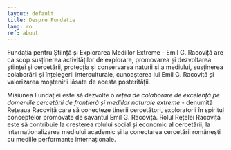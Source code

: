 ```yaml
---
layout: default
title: Despre Fundatie
lang: ro
ref: about
---
```


Fundația pentru Știință și Explorarea Mediilor Extreme - Emil G. Racoviță
are ca scop susținerea activităților de explorare, promovarea și
dezvoltarea științei și cercetării, protecția și conservarea naturii
și a mediului, susținerea colaborării și înțelegerii interculturale,
cunoașterea lui Emil G. Racoviță și valorizarea moștenirii lăsate de
acesta posterității.

Misiunea Fundației este să dezvolte o _rețea de colaborare de
excelență pe domeniile cercetării de frontieră și mediilor naturale
extreme_ - denumită Rețeaua Racoviță care să conecteze tinerii
cercetători, exploratorii în spiritul conceptelor promovate de
savantul Emil G. Racoviță.  Rolul Rețelei Racoviță este să contribuie
la creșterea rolului social și economic al cercetării, la
internaționalizarea mediului academic și la conectarea cercetării
românești cu mediile performante internaționale.
